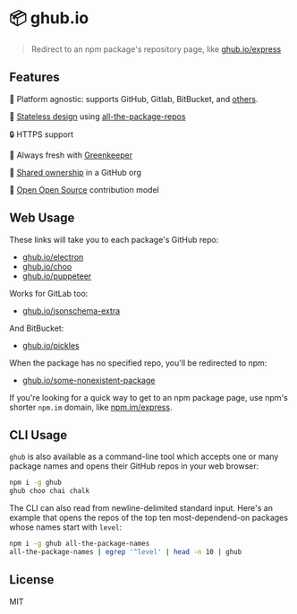 # 📦 ghub.io

> Redirect to an npm package's repository page, like [ghub.io/express](http://ghub.io/express)

## Features

💙 Platform agnostic: supports GitHub, Gitlab, BitBucket, and [others](https://github.com/nice-registry/all-the-package-repos/pull/6).  

🚀 [Stateless design](https://12factor.net/processes) using [all-the-package-repos](http://ghub.io/all-the-package-repos)  

🔒 HTTPS support

🌴 Always fresh with [Greenkeeper](https://greenkeeper.io/)  

👫 [Shared ownership](https://github.com/nice-registry/about#readme) in a GitHub org  

🙌 [Open Open Source](https://github.com/nice-registry/about#contributing) contribution model  

## Web Usage

These links will take you to each package's GitHub repo:

- [ghub.io/electron](http://ghub.io/electron)
- [ghub.io/choo](http://ghub.io/choo)
- [ghub.io/puppeteer](http://ghub.io/puppeteer)

Works for GitLab too:

- [ghub.io/jsonschema-extra](http://ghub.io/jsonschema-extra)

And BitBucket:

- [ghub.io/pickles](http://ghub.io/pickles)

When the package has no specified repo, you'll be redirected to npm:

- [ghub.io/some-nonexistent-package](http://ghub.io/some-nonexistent-package)

If you're looking for a quick way to get to an npm package page, use npm's 
shorter `npm.im` domain, like [npm.im/express](https://npm.im/express).

## CLI Usage

`ghub` is also available as a command-line tool which accepts one or many
package names and opens their GitHub repos in your web browser:

```sh
npm i -g ghub
ghub choo chai chalk
```

The CLI can also read from newline-delimited standard input. Here's an example
that opens the repos of the top ten most-dependend-on packages whose names 
start with `level`:

```sh
npm i -g ghub all-the-package-names
all-the-package-names | egrep '^level' | head -n 10 | ghub
```

## License

MIT
